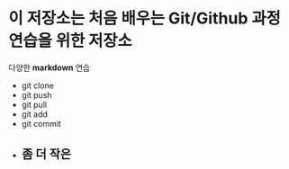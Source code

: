 # 이 저장소는 처음 배우는 Git/Github 과정 연습을 위한 저장소
다양한 **markdown** 연습 
* git clone
* git push
* git pull
* git add
* git commit
* ## 좀 더 작은

